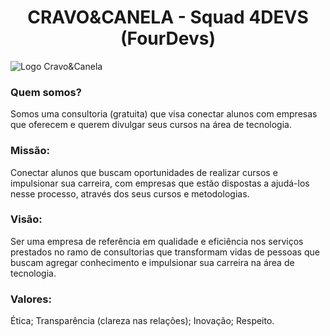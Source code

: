 <h1 align="center"> CRAVO&CANELA - Squad 4DEVS (FourDevs) </h1>
<img src="/imagens/logo5.JPG" alt="Logo Cravo&Canela"/>
<h3> Quem somos? </h3>
<p>Somos uma consultoria (gratuita) que visa conectar alunos com empresas que oferecem e querem divulgar seus cursos na área de tecnologia.</p>

<h3>Missão: </h3>
<p>Conectar alunos que buscam oportunidades de realizar cursos e impulsionar sua carreira, com empresas que estão dispostas a ajudá-los nesse processo,  através dos seus cursos e metodologias. </p>

<h3>Visão: </h3>
<p>Ser uma empresa de referência em qualidade e eficiência nos serviços prestados no ramo de consultorias que transformam vidas de pessoas que buscam agregar conhecimento e impulsionar sua carreira na área de tecnologia.</p>

<h3>Valores: </h3>
<p>Ética; Transparência (clareza nas relações); Inovação; Respeito.</p>
